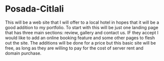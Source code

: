 # Posada-Citlali
This will be a web site that I will offer to a local hotel in hopes that it will be a good addition to my portfolio.  To start with this will be just one landing page that has three main sections: review, gallery and contact us.  IF they accept I would like to add an online booking feature and some other pages to flesh out the site.  The additions will be done for a price but this basic site will be free, as long as they are willing to pay for the cost of server rent and domain purchase.